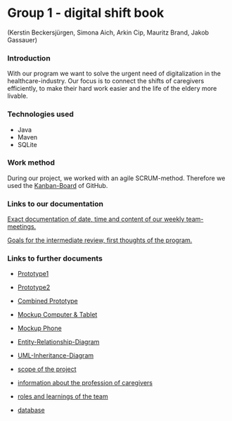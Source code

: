 # Group 1 - digital shift book
(Kerstin Beckersjürgen, Simona Aich, Arkin Cip, Mauritz Brand, Jakob Gassauer)


### Introduction
With our program we want to solve the urgent need of digitalization in the healthcare-industry. Our focus is to connect the shifts of caregivers efficiently, to make their hard work easier and the life of the eldery more livable.


### Technologies used
* Java 
* Maven 
* SQLite


### Work method
During our project, we worked with an agile SCRUM-method. Therefore we used the [Kanban-Board](https://github.com/JakobGassauer/ATdIT_Group1/projects/1) of GitHub.



### Links to our documentation
[Exact documentation of date, time and content of our weekly team-meetings.](documentation/documentation.txt)

[Goals for the intermediate review, first thoughts of the program.](documentation/procedure.txt)


### Links to further documents
* [Prototype1](documentation/prototyp/prototyp1.png)
* [Prototype2](documentation/prototyp/prototyp2.png)
* [Combined Prototype](documentation/prototyp/prototyp_combined.jpg)

* [Mockup Computer & Tablet](documentation/mockup/mockup_computer&tablet.jpg)
* [Mockup Phone](documentation/mockup/mockup_phone.jpg)

* [Entity-Relationship-Diagram](documentation/ERD.png)
* [UML-Inheritance-Diagram](documentation/Vererbungsdiagramm.png)

* [scope of the project](documentation/Abgrenzung-Vorteile-Zielorientierung_des_Projekts.pdf) 
* [information about the profession of caregivers](documentation/BerufPflegefachkraft.pdf)
* [roles and learnings of the team](documentation/roles_learnings.txt)
* [database](documentation/Database)


















